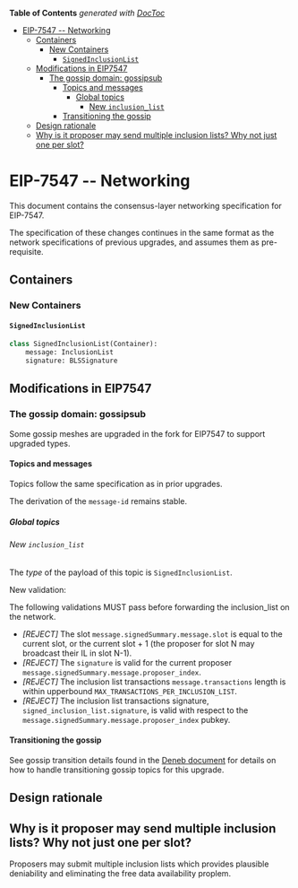<!-- START doctoc generated TOC please keep comment here to allow auto update -->
<!-- DON'T EDIT THIS SECTION, INSTEAD RE-RUN doctoc TO UPDATE -->
**Table of Contents**  *generated with [DocToc](https://github.com/thlorenz/doctoc)*

- [EIP-7547 -- Networking](#eip-7547----networking)
  - [Containers](#containers)
    - [New Containers](#new-containers)
      - [`SignedInclusionList`](#signedinclusionlist)
  - [Modifications in EIP7547](#modifications-in-eip7547)
    - [The gossip domain: gossipsub](#the-gossip-domain-gossipsub)
      - [Topics and messages](#topics-and-messages)
        - [Global topics](#global-topics)
          - [New `inclusion_list`](#new-inclusion_list)
      - [Transitioning the gossip](#transitioning-the-gossip)
  - [Design rationale](#design-rationale)
  - [Why is it proposer may send multiple inclusion lists? Why not just one per slot?](#why-is-it-proposer-may-send-multiple-inclusion-lists-why-not-just-one-per-slot)

<!-- END doctoc generated TOC please keep comment here to allow auto update -->

# EIP-7547 -- Networking

This document contains the consensus-layer networking specification for EIP-7547.

The specification of these changes continues in the same format as the network specifications of previous upgrades, and assumes them as pre-requisite.

## Containers

### New Containers

#### `SignedInclusionList`

```python
class SignedInclusionList(Container):
    message: InclusionList
    signature: BLSSignature
```

## Modifications in EIP7547

### The gossip domain: gossipsub

Some gossip meshes are upgraded in the fork for EIP7547 to support upgraded types.

#### Topics and messages

Topics follow the same specification as in prior upgrades.

The derivation of the `message-id` remains stable.

##### Global topics

###### New `inclusion_list`

The *type* of the payload of this topic is `SignedInclusionList`.

New validation:

The following validations MUST pass before forwarding the inclusion_list on the network.

- _[REJECT]_ The slot `message.signedSummary.message.slot` is equal to the current slot, or the current slot + 1  (the proposer for slot N may broadcast their IL in slot N-1).
- _[REJECT]_ The `signature` is valid for the current proposer `message.signedSummary.message.proposer_index`.
- _[REJECT]_ The inclusion list transactions `message.transactions` length is within upperbound `MAX_TRANSACTIONS_PER_INCLUSION_LIST`.
- _[REJECT]_ The inclusion list transactions signature, `signed_inclusion_list.signature`, is valid with respect to the `message.signedSummary.message.proposer_index` pubkey.

#### Transitioning the gossip

See gossip transition details found in the [Deneb document](../deneb/p2p-interface.md#transitioning-the-gossip) for
details on how to handle transitioning gossip topics for this upgrade.

## Design rationale

## Why is it proposer may send multiple inclusion lists? Why not just one per slot?

Proposers may submit multiple inclusion lists which provides plausible deniability and eliminating the free data availability proplem.